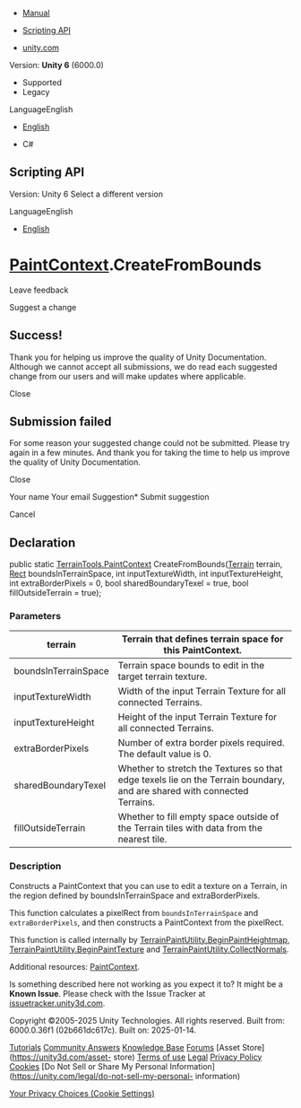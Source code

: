 [ ]()

  * [Manual](../Manual/index.html)
  * [Scripting API](../ScriptReference/index.html)

  * [unity.com](https://unity.com/)

Version: **Unity 6** (6000.0)

  * Supported
  * Legacy

LanguageEnglish

  * [English]()

  * C#

[ ](https://docs.unity3d.com)

## Scripting API

Version: Unity 6 Select a different version

LanguageEnglish

  * [English]()

#  [PaintContext](TerrainTools.PaintContext.html).CreateFromBounds

Leave feedback

Suggest a change

## Success!

Thank you for helping us improve the quality of Unity Documentation. Although
we cannot accept all submissions, we do read each suggested change from our
users and will make updates where applicable.

Close

## Submission failed

For some reason your suggested change could not be submitted. Please <a>try
again</a> in a few minutes. And thank you for taking the time to help us
improve the quality of Unity Documentation.

Close

Your name Your email Suggestion* Submit suggestion

Cancel

[ ]()

## Declaration

public static [TerrainTools.PaintContext](TerrainTools.PaintContext.html)
CreateFromBounds([Terrain](Terrain.html) terrain, [Rect](Rect.html)
boundsInTerrainSpace, int inputTextureWidth, int inputTextureHeight, int
extraBorderPixels = 0, bool sharedBoundaryTexel = true, bool
fillOutsideTerrain = true);

### Parameters

terrain | Terrain that defines terrain space for this PaintContext.  
---|---  
boundsInTerrainSpace | Terrain space bounds to edit in the target terrain texture.  
inputTextureWidth | Width of the input Terrain Texture for all connected Terrains.  
inputTextureHeight | Height of the input Terrain Texture for all connected Terrains.  
extraBorderPixels | Number of extra border pixels required. The default value is 0.  
sharedBoundaryTexel | Whether to stretch the Textures so that edge texels lie on the Terrain boundary, and are shared with connected Terrains.  
fillOutsideTerrain | Whether to fill empty space outside of the Terrain tiles with data from the nearest tile.  
  
### Description

Constructs a PaintContext that you can use to edit a texture on a Terrain, in
the region defined by boundsInTerrainSpace and extraBorderPixels.

This function calculates a pixelRect from `boundsInTerrainSpace` and
`extraBorderPixels`, and then constructs a PaintContext from the pixelRect.  
  
This function is called internally by
[TerrainPaintUtility.BeginPaintHeightmap](TerrainTools.TerrainPaintUtility.BeginPaintHeightmap.html),
[TerrainPaintUtility.BeginPaintTexture](TerrainTools.TerrainPaintUtility.BeginPaintTexture.html)
and
[TerrainPaintUtility.CollectNormals](TerrainTools.TerrainPaintUtility.CollectNormals.html).  
  
Additional resources: [PaintContext](TerrainTools.PaintContext.html).

Is something described here not working as you expect it to? It might be a
**Known Issue**. Please check with the Issue Tracker at
[issuetracker.unity3d.com](https://issuetracker.unity3d.com).

Copyright ©2005-2025 Unity Technologies. All rights reserved. Built from:
6000.0.36f1 (02b661dc617c). Built on: 2025-01-14.

[Tutorials](https://unity3d.com/learn) [Community
Answers](https://answers.unity3d.com) [Knowledge
Base](https://support.unity3d.com/hc/en-us)
[Forums](https://forum.unity3d.com) [Asset Store](https://unity3d.com/asset-
store) [Terms of use](https://docs.unity3d.com/Manual/TermsOfUse.html)
[Legal](https://unity.com/legal) [Privacy
Policy](https://unity.com/legal/privacy-policy)
[Cookies](https://unity.com/legal/cookie-policy) [Do Not Sell or Share My
Personal Information](https://unity.com/legal/do-not-sell-my-personal-
information)

[Your Privacy Choices (Cookie Settings)](javascript:void\(0\);)

